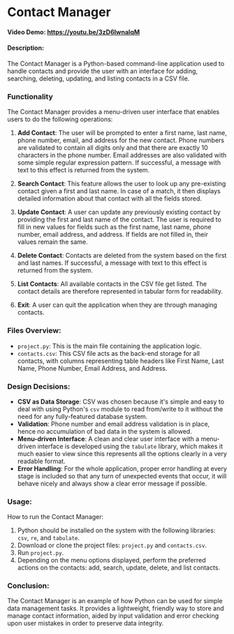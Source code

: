 # Contact Manager

#### Video Demo: https://youtu.be/3zD6lwnaIqM

#### Description:
The Contact Manager is a Python-based command-line application used to handle contacts and provide the user with an interface for adding, searching, deleting, updating, and listing contacts in a CSV file.

### Functionality
The Contact Manager provides a menu-driven user interface that enables users to do the following operations:

1. **Add Contact**: The user will be prompted to enter a first name, last name, phone number, email, and address for the new contact. Phone numbers are validated to contain all digits only and that there are exactly 10 characters in the phone number. Email addresses are also validated with some simple regular expression pattern. If successful, a message with text to this effect is returned from the system.

2. **Search Contact**: This feature allows the user to look up any pre-existing contact given a first and last name. In case of a match, it then displays detailed information about that contact with all the fields stored.

3. **Update Contact**: A user can update any previously existing contact by providing the first and last name of the contact. The user is required to fill in new values for fields such as the first name, last name, phone number, email address, and address. If fields are not filled in, their values remain the same.

4. **Delete Contact**: Contacts are deleted from the system based on the first and last names. If successful, a message with text to this effect is returned from the system.

5. **List Contacts**: All available contacts in the CSV file get listed. The contact details are therefore represented in tabular form for readability.

6. **Exit**: A user can quit the application when they are through managing contacts.

### Files Overview:
- `project.py`: This is the main file containing the application logic.
- `contacts.csv`: This CSV file acts as the back-end storage for all contacts, with columns representing table headers like First Name, Last Name, Phone Number, Email Address, and Address.

### Design Decisions:
- **CSV as Data Storage**: CSV was chosen because it's simple and easy to deal with using Python's `csv` module to read from/write to it without the need for any fully-featured database system.
- **Validation**: Phone number and email address validation is in place, hence no accumulation of bad data in the system is allowed.
- **Menu-driven Interface**: A clean and clear user interface with a menu-driven interface is developed using the `tabulate` library, which makes it much easier to view since this represents all the options clearly in a very readable format.
- **Error Handling**: For the whole application, proper error handling at every stage is included so that any turn of unexpected events that occur, it will behave nicely and always show a clear error message if possible.

### Usage:
How to run the Contact Manager:

1. Python should be installed on the system with the following libraries: `csv`, `re`, and `tabulate`.
2. Download or clone the project files: `project.py` and `contacts.csv`.
3. Run `project.py`.
4. Depending on the menu options displayed, perform the preferred actions on the contacts: add, search, update, delete, and list contacts.

### Conclusion:
The Contact Manager is an example of how Python can be used for simple data management tasks. It provides a lightweight, friendly way to store and manage contact information, aided by input validation and error checking upon user mistakes in order to preserve data integrity.
